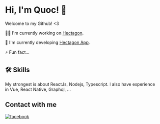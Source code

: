 # Hi, I'm Quoc! 👋
Welcome to my Github! <3

👩‍💻 I'm currently working on [Hectagon](https://www.hectagon.finance/).

🧠 I'm currently developing [Hectagon App](https://app.hectagon.finance/). 


⚡️ Fun fact...
## 🛠 Skills
My strongest is about ReactJs, Nodejs, Typescript. I also have experience in Vue, React Native, Graphql, ...

## Contact with me


[![facebook](https://img.shields.io/badge/Facebook-1DA1F2?style=for-the-badge&logo=facebook&logoColor=white)](https://www.facebook.com/quocpham2000/)
